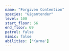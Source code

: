 ```yaml
---
name: "Forgiven Contention"
species: "Gigantender"
level: 100
start_floor: 66
end_floor: 69
patrol: false
mimic: false
abilities: ['Karma']
---
```

